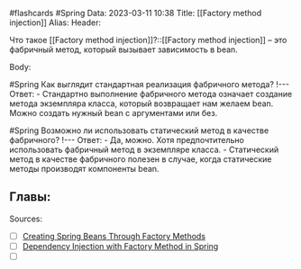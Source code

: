 #flashcards #Spring 
Data: 2023-03-11 10:38
Title: [[Factory method injection]]
Alias:
Header:

Что такое [[Factory method injection]]?::[[Factory method injection]] – это фабричный метод, который вызывает зависимость в bean.
<!--SR:!2023-03-12,1,390-->


Body:

#Spring 
Как выглядит стандартная реализация фабричного метода?
!---
Ответ:
	- Стандартно выполнение фабричного метода означает создание метода экземпляра класса, который возвращает нам желаем bean. Можно создать нужный bean с аргументами или без.


#Spring 
Возможно ли использовать статический метод в качестве фабричного?
!---
Ответ:
	- Да, можно. Хотя предпочтительно использовать фабричный метод в экземпляре класса.
	- Статический метод в качестве фабричного полезен в случае, когда статические методы производят компоненты bean.



Главы:
-


Sources:
- [ ] [Creating Spring Beans Through Factory Methods](https://www.baeldung.com/spring-beans-factory-methods)
- [ ] [Dependency Injection with Factory Method in Spring](https://www.javatpoint.com/dependency-injection-with-factory-method)
- [ ] []()
